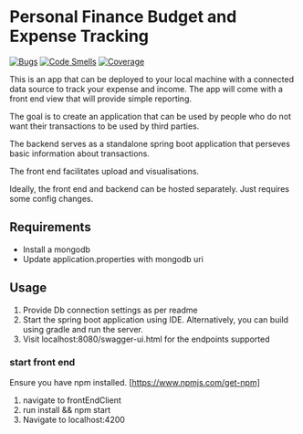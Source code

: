 # Personal Finance Budget and Expense Tracking

[![Bugs](https://sonarcloud.io/api/project_badges/measure?project=varunsdave_personal_finance_budget&metric=bugs)](https://sonarcloud.io/dashboard?id=varunsdave_personal_finance_budget)
[![Code Smells](https://sonarcloud.io/api/project_badges/measure?project=varunsdave_personal_finance_budget&metric=code_smells)](https://sonarcloud.io/dashboard?id=varunsdave_personal_finance_budget)
[![Coverage](https://sonarcloud.io/api/project_badges/measure?project=varunsdave_personal_finance_budget&metric=coverage)](https://sonarcloud.io/dashboard?id=varunsdave_personal_finance_budget)


This is an app that can be deployed to your local machine with a connected data source 
to track your expense and income. The app will come with a front end view that will provide
simple reporting. 

The goal is to create an application that can be used by people who do not want their
transactions to be used by third parties. 

The backend serves as a standalone spring boot application that perseves basic information about
transactions. 

The front end facilitates upload and visualisations. 

Ideally, the front end and backend can be hosted separately. Just requires some config changes. 


## Requirements

* Install a mongodb
* Update application.properties with mongodb uri

## Usage
1. Provide Db connection settings as per readme
2. Start the spring boot application using IDE. Alternatively, you can build using gradle and run the server.  
3. Visit localhost:8080/swagger-ui.html for the endpoints supported

### start front end
Ensure you have npm installed. [https://www.npmjs.com/get-npm]
1. navigate to frontEndClient
2. run install && npm start
3. Navigate to localhost:4200
